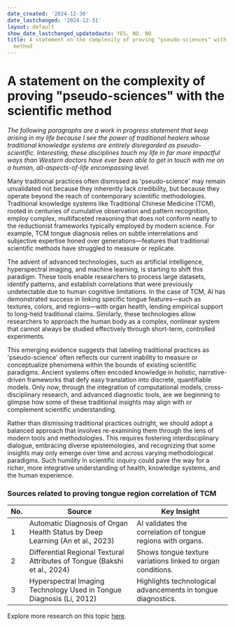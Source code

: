 ```yaml
---
date_created: '2024-12-30'
date_lastchanged: '2024-12-31'
layout: default
show_date_lastchanged_updatedauto: YES, NO, NO
title: A statement on the complexity of proving "pseudo-sciences" with the scientific
  method
---
```


# A statement on the complexity of proving "pseudo-sciences" with the scientific method

*The following paragraphs are a work in progress statement that keep arising in my life because I see the power of traditional healers whose traditional knowledge systems are entirely disregarded as pseudo-scientific. Interesting, these disciplines touch my life in far more impactful ways than Western doctors have ever been able to get in touch with me on a human, all-aspects-of-life encompassing level.*

Many traditional practices often dismissed as 'pseudo-science' may remain unvalidated not because they inherently lack credibility, but because they operate beyond the reach of contemporary scientific methodologies. Traditional knowledge systems like Traditional Chinese Medicine (TCM), rooted in centuries of cumulative observation and pattern recognition, employ complex, multifaceted reasoning that does not conform neatly to the reductionist frameworks typically employed by modern science. For example, TCM tongue diagnosis relies on subtle interrelations and subjective expertise honed over generations—features that traditional scientific methods have struggled to measure or replicate.

The advent of advanced technologies, such as artificial intelligence, hyperspectral imaging, and machine learning, is starting to shift this paradigm. These tools enable researchers to process large datasets, identify patterns, and establish correlations that were previously undetectable due to human cognitive limitations. In the case of TCM, AI has demonstrated success in linking specific tongue features—such as textures, colors, and regions—with organ health, lending empirical support to long-held traditional claims. Similarly, these technologies allow researchers to approach the human body as a complex, nonlinear system that cannot always be studied effectively through short-term, controlled experiments.

This emerging evidence suggests that labeling traditional practices as 'pseudo-science' often reflects our current inability to measure or conceptualize phenomena within the bounds of existing scientific paradigms. Ancient systems often encoded knowledge in holistic, narrative-driven frameworks that defy easy translation into discrete, quantifiable models. Only now, through the integration of computational models, cross-disciplinary research, and advanced diagnostic tools, are we beginning to glimpse how some of these traditional insights may align with or complement scientific understanding.

Rather than dismissing traditional practices outright, we should adopt a balanced approach that involves re-examining them through the lens of modern tools and methodologies. This requires fostering interdisciplinary dialogue, embracing diverse epistemologies, and recognizing that some insights may only emerge over time and across varying methodological paradigms. Such humility in scientific inquiry could pave the way for a richer, more integrative understanding of health, knowledge systems, and the human experience.


### Sources related to proving tongue region correlation of TCM

| No. | Source                                                                        | Key Insight                                                  |
| --- | ----------------------------------------------------------------------------- | ------------------------------------------------------------ |
| 1   | Automatic Diagnosis of Organ Health Status by Deep Learning (An et al., 2023) | AI validates the correlation of tongue regions with organs.  |
| 2   | Differential Regional Textural Attributes of Tongue (Bakshi et al., 2024)     | Shows tongue texture variations linked to organ conditions.  |
| 3   | Hyperspectral Imaging Technology Used in Tongue Diagnosis (Li, 2012)          | Highlights technological advancements in tongue diagnostics. |

Explore more research on this topic [here](https://typeset.io/search?q=Chinese%20medicine%20tongue%20regions%20link%20to%20organs&utm_source=chatgpt).
